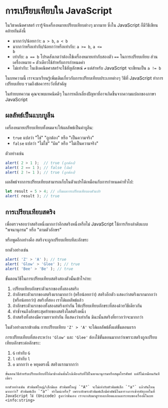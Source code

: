 # การเปรียบเทียบใน JavaScript

ในวิชาคณิตศาสตร์ เรารู้จักเครื่องหมายเปรียบเทียบต่างๆ มากมาย ซึ่งใน JavaScript ก็มีวิธีเขียนคล้ายกันดังนี้

- มากกว่า/น้อยกว่า: <code>a &gt; b</code>, <code>a &lt; b</code>
- มากกว่าหรือเท่ากับ/น้อยกว่าหรือเท่ากับ: <code>a &gt;= b</code>, <code>a &lt;= b</code> 
- เท่ากับ: `a == b` โปรดสังเกตว่าต้องใช้เครื่องหมายเท่ากับสองตัว `==` ในการเปรียบเทียบ ส่วนเครื่องหมาย `=` ตัวเดียวใช้สำหรับการกำหนดค่า  
- ไม่เท่ากับ: ในเชิงคณิตศาสตร์จะใช้สัญลักษณ์ <code>&ne;</code> แต่สำหรับ JavaScript จะเขียนเป็น <code>a != b</code>

ในบทความนี้ เราจะมาเรียนรู้เพิ่มเติมเกี่ยวกับการเปรียบเทียบประเภทต่างๆ วิธีที่ JavaScript ทำการเปรียบเทียบ รวมถึงข้อควรระวังที่สำคัญ

ในท้ายบทความ คุณจะพบเทคนิคดีๆ ในการหลีกเลี่ยงปัญหาที่อาจเกิดขึ้นจากความแปลกของภาษา JavaScript

## ผลลัพธ์เป็นแบบบูลีน 

เครื่องหมายเปรียบเทียบทั้งหมดจะให้ผลลัพธ์เป็นค่าบูลีน:

- `true` แปลว่า "ใช่" "ถูกต้อง" หรือ "เป็นความจริง"  
- `false` แปลว่า "ไม่ใช่" "ผิด" หรือ "ไม่เป็นความจริง"

ตัวอย่างเช่น

```js run
alert( 2 > 1 );  // true (ถูกต้อง)
alert( 2 == 1 ); // false (ผิด) 
alert( 2 != 1 ); // true (ถูกต้อง)
```

ผลลัพธ์จากการเปรียบเทียบสามารถเก็บในตัวแปรได้เหมือนกับการกำหนดค่าทั่วไป:

```js run
let result = 5 > 4; // เก็บผลการเปรียบเทียบลงตัวแปร
alert( result ); // true 
```
## การเปรียบเทียบสตริง

เพื่อตรวจสอบว่าสตริงหนึ่งมากกว่าอีกสตริงหนึ่งหรือไม่ JavaScript ใช้การเรียงลำดับแบบ "พจนานุกรม" หรือ "ตามตัวอักษร" 

หรือพูดอีกอย่างคือ สตริงจะถูกเปรียบเทียบทีละอักขระ

ยกตัวอย่างเช่น

```js run
alert( 'Z' > 'A' ); // true
alert( 'Glow' > 'Glee' ); // true
alert( 'Bee' > 'Be' ); // true
```

ขั้นตอนวิธีในการเปรียบเทียบสตริงสองตัวนั้นเข้าใจง่าย:

1. เปรียบเทียบอักขระตัวแรกของทั้งสองสตริง
2. ถ้าอักขระตัวแรกของสตริงแรกมากกว่า (หรือน้อยกว่า) สตริงอีกตัว แสดงว่าสตริงแรกมากกว่า (หรือน้อยกว่า) สตริงที่สอง เราได้ผลลัพธ์แล้ว
3. ถ้าอักขระตัวแรกของทั้งสองสตริงเท่ากัน ให้เปรียบเทียบอักขระที่สองด้วยวิธีเดียวกัน
4. ทำซ้ำจนถึงอักขระสุดท้ายของสตริงใดสตริงหนึ่ง 
5. ถ้าสตริงทั้งสองมีความยาวเท่ากัน ก็แสดงว่าเท่ากัน มิฉะนั้นสตริงที่ยาวกว่าจะมากกว่า

ในตัวอย่างแรกข้างต้น การเปรียบเทียบ `'Z' > 'A'` จะได้ผลลัพธ์ตั้งแต่ขั้นตอนแรก

การเปรียบเทียบที่สองระหว่าง `'Glow'` และ `'Glee'` ต้องใช้ขั้นตอนมากกว่าเพราะสตริงถูกเปรียบเทียบอักขระต่ออักขระ:

1. `G` เท่ากับ `G`
2. `l` เท่ากับ `l`
3. `o` มากกว่า `e` หยุดตรงนี้ สตริงแรกมากกว่า

```smart header="ไม่ใช่พจนานุกรมจริงๆ แต่เรียงตาม Unicode"
ขั้นตอนวิธีสำหรับเปรียบเทียบที่ให้มาข้างต้นนั้นใกล้เคียงกับที่ใช้ในพจนานุกรมหรือสมุดโทรศัพท์ แต่ก็ไม่เหมือนกันทีเดียว 

ยกตัวอย่างเช่น ตัวพิมพ์ใหญ่/เล็กมีผล ตัวพิมพ์ใหญ่ `"A"` จะไม่เท่ากับตัวพิมพ์เล็ก `"a"` แล้วอันไหนมากกว่า? ตัวพิมพ์เล็ก `"a"` ทำไมน่ะหรือ? เพราะอักขระตัวพิมพ์เล็กมีค่าดัชนีในตารางการเข้ารหัสภายในที่ JavaScript ใช้ (Unicode) สูงกว่านั่นเอง เราจะกลับมาดูรายละเอียดและผลกระทบของเรื่องนี้ในบท <info:string>
```
